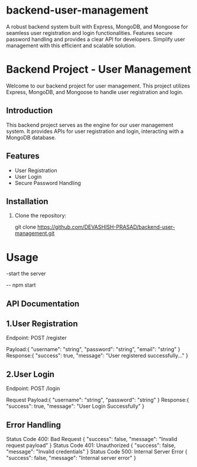 # backend-user-management
A robust backend system built with Express, MongoDB, and Mongoose for seamless user registration and login functionalities. Features secure password handling and provides a clear API for developers. Simplify user management with this efficient and scalable solution.

# Backend Project - User Management

Welcome to our backend project for user management. This project utilizes Express, MongoDB, and Mongoose to handle user registration and login.

## Introduction

This backend project serves as the engine for our user management system. It provides APIs for user registration and login, interacting with a MongoDB database.

## Features

- User Registration
- User Login
- Secure Password Handling

## Installation

1. Clone the repository:

   git clone https://github.com/DEVASHISH-PRASAD/backend-user-management.git

# Usage

-start the server

-- npm start

## API Documentation

## 1.User Registration

Endpoint: POST /register

Payload:{
"username": "string",
"password": "string",
"email": "string"
}
Response:{
"success": true,
"message": "User registered successfully..."
}

## 2.User Login

Endpoint: POST /login

Request Payload:{
"username": "string",
"password": "string"
}
Response:{
"success": true,
"message": "User Login Successfully"
}

## Error Handling

Status Code 400: Bad Request
{
"success": false,
"message": "Invalid request payload"
}
Status Code 401: Unauthorized
{
"success": false,
"message": "Invalid credentials"
}
Status Code 500: Internal Server Error
{
"success": false,
"message": "Internal server error"
}

